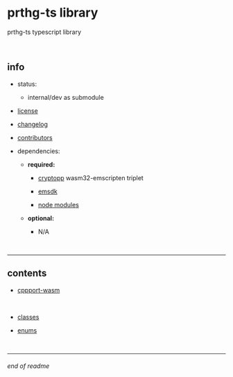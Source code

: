 # prthg-ts library

prthg-ts typescript library 

<br>

## info

- status:
    - internal/dev as submodule

- [license](./LICENSE.md)

- [changelog](./CHANGELOG.md)

- [contributors](./CONTRIBUTORS.md)

- dependencies:
    - __required:__
        - [cryptopp](https://github.com/weidai11/cryptopp) wasm32-emscripten triplet

        - [emsdk](https://github.com/emscripten-core/emsdk)

        - [node modules](./package.json)

    - __optional:__
        - N/A

<br>

---

## contents

- [cppport-wasm](./docs/cppport-wasm-EN.md)

<br>

- [classes](https://github.com/prothegee/prthg-ts/tree/main/src/prthgts/classes)

- [enums](https://github.com/prothegee/prthg-ts/tree/main/src/prthgts/enums)

<!-- - [interfaces](https://github.com/prothegee/prthg-ts/tree/main/src/prthgts/interfaces) -->

<!-- - [types](https://github.com/prothegee/prthg-ts/tree/main/src/prthgts/types) -->

<br>

---

###### end of readme